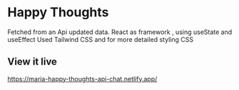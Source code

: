 # Happy Thoughts

Fetched from an Api updated data.
React as framework , using useState and useEffect
Used Tailwind CSS and for more detailed styling CSS

## View it live

https://maria-happy-thoughts-api-chat.netlify.app/
